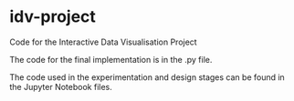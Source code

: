 # idv-project
Code for the Interactive Data Visualisation Project 

The code for the final implementation is in the .py file. 

The code used in the experimentation and design stages can be found in the Jupyter Notebook files. 
